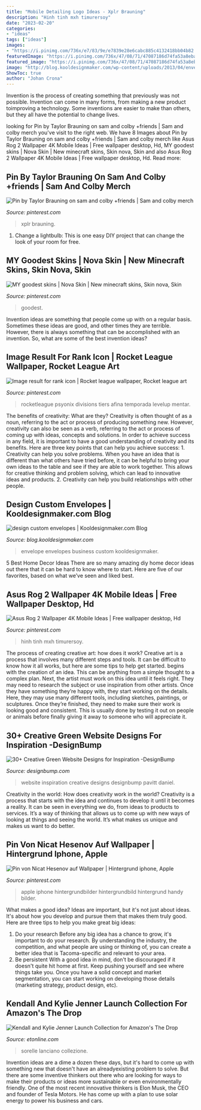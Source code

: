 ```yaml
---
title: "Mobile Detailing Logo Ideas - Xplr Brauning"
description: "Hinh tinh mxh timurersoy"
date: "2023-02-20"
categories:
- "ideas"
tags: ["ideas"]
images:
- "https://i.pinimg.com/736x/e7/83/9e/e7839e28e6cabc885c4132418bb04b82.jpg"
featuredImage: "https://i.pinimg.com/736x/47/08/71/47087186d74fa53a8eba13f99f7a6bfc.jpg"
featured_image: "https://i.pinimg.com/736x/47/08/71/47087186d74fa53a8eba13f99f7a6bfc.jpg"
image: "http://blog.kooldesignmaker.com/wp-content/uploads/2013/04/envelope-design-5.jpg"
ShowToc: true
author: "Johan Crona"
---
```



Invention is the process of creating something that previously was not possible. Invention can come in many forms, from making a new product toimproving a technology. Some inventions are easier to make than others, but they all have the potential to change lives.

	

		
looking for Pin by Taylor Brauning on sam and colby +friends | Sam and colby merch you've visit to the right web. We have 8 Images about Pin by Taylor Brauning on sam and colby +friends | Sam and colby merch like Asus Rog 2 Wallpaper 4K Mobile Ideas | Free wallpaper desktop, Hd, MY goodest skins | Nova Skin | New minecraft skins, Skin nova, Skin and also Asus Rog 2 Wallpaper 4K Mobile Ideas | Free wallpaper desktop, Hd. Read more:
		
    
## Pin By Taylor Brauning On Sam And Colby +friends | Sam And Colby Merch

<img loading=lazy src="https://i.pinimg.com/736x/e7/83/9e/e7839e28e6cabc885c4132418bb04b82.jpg" onerror="this.onerror=null;this.src='https://tse3.mm.bing.net/th?id=OIP.DrcZ4oAp1x2r6lAiXmm-EgAAAA&amp;pid=15.1';" alt="Pin by Taylor Brauning on sam and colby +friends | Sam and colby merch">

_Source: pinterest.com_

>xplr brauning. 

	

1. Change a lightbulb: This is one easy DIY project that can change the look of your room for free.

    
## MY Goodest Skins | Nova Skin | New Minecraft Skins, Skin Nova, Skin

<img loading=lazy src="https://i.pinimg.com/736x/d6/57/35/d6573547e35e5a716705cb1834e0186f.jpg" onerror="this.onerror=null;this.src='https://tse1.mm.bing.net/th?id=OIP.G7B1ecuHuar_uJODS96BuwAAAA&amp;pid=15.1';" alt="MY goodest skins | Nova Skin | New minecraft skins, Skin nova, Skin">

_Source: pinterest.com_

>goodest. 

	

Invention ideas are something that people come up with on a regular basis. Sometimes these ideas are good, and other times they are terrible. However, there is always something that can be accomplished with an invention. So, what are some of the best invention ideas?

    
## Image Result For Rank Icon | Rocket League Wallpaper, Rocket League Art

<img loading=lazy src="https://i.pinimg.com/736x/9b/eb/2f/9beb2f6aec9d4caf9f23891ec36aafe0.jpg" onerror="this.onerror=null;this.src='https://tse4.mm.bing.net/th?id=OIP.wxIAPJ-OanfVtn0zSP7bGwHaLi&amp;pid=15.1';" alt="Image result for rank icon | Rocket league wallpaper, Rocket league art">

_Source: pinterest.com_

>rocketleague psyonix divisions tiers afina temporada levelup mentar. 

	

The benefits of creativity: What are they?
Creativity is often thought of as a noun, referring to the act or process of producing something new. However, creativity can also be seen as a verb, referring to the act or process of coming up with ideas, concepts and solutions. In order to achieve success in any field, it is important to have a good understanding of creativity and its benefits. Here are three key points that can help you achieve success: 1. Creativity can help you solve problems. When you have an idea that is different than what others have tried before, it can be helpful to bring your own ideas to the table and see if they are able to work together. This allows for creative thinking and problem solving, which can lead to innovative ideas and products. 2. Creativity can help you build relationships with other people.

    
## Design Custom Envelopes | Kooldesignmaker.com Blog

<img loading=lazy src="http://blog.kooldesignmaker.com/wp-content/uploads/2013/04/envelope-design-5.jpg" onerror="this.onerror=null;this.src='https://tse3.mm.bing.net/th?id=OIP.vbRLwAXEmidx_KWpzV9bYQHaDN&amp;pid=15.1';" alt="design custom envelopes | Kooldesignmaker.com Blog">

_Source: blog.kooldesignmaker.com_

>envelope envelopes business custom kooldesignmaker. 

	

5 Best Home Decor Ideas
There are so many amazing diy home decor ideas out there that it can be hard to know where to start. Here are five of our favorites, based on what we’ve seen and liked best.

    
## Asus Rog 2 Wallpaper 4K Mobile Ideas | Free Wallpaper Desktop, Hd

<img loading=lazy src="https://i.pinimg.com/736x/47/08/71/47087186d74fa53a8eba13f99f7a6bfc.jpg" onerror="this.onerror=null;this.src='https://tse4.mm.bing.net/th?id=OIP.C3oraDtkqfVL83Gtanb_KQHaE_&amp;pid=15.1';" alt="Asus Rog 2 Wallpaper 4K Mobile Ideas | Free wallpaper desktop, Hd">

_Source: pinterest.com_

>hinh tinh mxh timurersoy. 

	

The process of creating creative art: how does it work?
Creative art is a process that involves many different steps and tools. It can be difficult to know how it all works, but here are some tips to help get started. 
 begins with the creation of an idea. This can be anything from a simple thought to a complex plan. Next, the artist must work on this idea until it feels right. They may need to research the subject or use inspiration from other artists. Once they have something they’re happy with, they start working on the details. Here, they may use many different tools, including sketches, paintings, or sculptures. Once they’re finished, they need to make sure their work is looking good and consistent. This is usually done by testing it out on people or animals before finally giving it away to someone who will appreciate it.

    
## 30+ Creative Green Website Designs For Inspiration -DesignBump

<img loading=lazy src="https://designbump.com/wp-content/uploads/2011/12/website-design-green-templates-inspiration-inspire-inspiring-010.jpg" onerror="this.onerror=null;this.src='https://tse3.mm.bing.net/th?id=OIP.GKYSRVHFFfVMLsuiQ-7LQQHaEC&amp;pid=15.1';" alt="30+ Creative Green Website Designs for Inspiration -DesignBump">

_Source: designbump.com_

>website inspiration creative designs designbump pavitt daniel. 

	

Creativity in the world: How does creativity work in the world?
Creativity is a process that starts with the idea and continues to develop it until it becomes a reality. It can be seen in everything we do, from ideas to products to services. It’s a way of thinking that allows us to come up with new ways of looking at things and seeing the world. It’s what makes us unique and makes us want to do better.

    
## Pin Von Nicat Hesenov Auf Wallpaper | Hintergrund Iphone, Apple

<img loading=lazy src="https://i.pinimg.com/736x/03/62/ed/0362ed3388deb188bae5e5a41d140ba8--apples.jpg" onerror="this.onerror=null;this.src='https://tse4.mm.bing.net/th?id=OIP.Yt8j_ELRF0NNs9Nu-cZYMQHaNJ&amp;pid=15.1';" alt="Pin von Nicat Hesenov auf Wallpaper | Hintergrund iphone, Apple">

_Source: pinterest.com_

>apple iphone hintergrundbilder hintergrundbild hintergrund handy bilder. 

	

What makes a good idea?
Ideas are important, but it's not just about ideas. It's about how you develop and pursue them that makes them truly good. Here are three tips to help you make great big ideas:
1. Do your research 
Before any big idea has a chance to grow, it's important to do your research. By understanding the industry, the competition, and what people are using or thinking of, you can create a better idea that is Tacoma-specific and relevant to your area. 
2. Be persistent 
With a good idea in mind, don't be discouraged if it doesn't quite hit home at first. Keep pushing yourself and see where things take you. Once you have a solid concept and market segmentation, you can start working on developing those details (marketing strategy, product design, etc). 

    
## Kendall And Kylie Jenner Launch Collection For Amazon&#039;s The Drop

<img loading=lazy src="https://www.etonline.com/sites/default/files/styles/970xh/public/images/2020-10/kylie_styledlook_blackbodysuit._cb403275699_sx1125_.jpg?itok=jJtFbIXa" onerror="this.onerror=null;this.src='https://tse1.mm.bing.net/th?id=OIP.UVPUCsPm-4hGmHQNa4n2NgHaJQ&amp;pid=15.1';" alt="Kendall and Kylie Jenner Launch Collection for Amazon&#039;s The Drop">

_Source: etonline.com_

>sorelle lanciano collezione. 

	

Invention ideas are a dime a dozen these days, but it's hard to come up with something new that doesn't have an alreadyexisting problem to solve. But there are some inventive thinkers out there who are looking for ways to make their products or ideas more sustainable or even environmentally friendly. One of the most recent innovative thinkers is Elon Musk, the CEO and founder of Tesla Motors. He has come up with a plan to use solar energy to power his business and cars.

